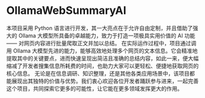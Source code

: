 # OllamaWebSummaryAI
本项目采用 Python 语言进行开发，其一大亮点在于允许自由定制，并且借助了强大的 Ollama 大模型所具备的卓越能力，致力于打造一项极具实用价值的 AI 功能 —— 对网页内容进行批量爬取正文并加以总结。 在实际运作过程中，项目通过调用 Ollama 大模型先进的能力，能够高效地处理多个网页的文本信息。它会精准地提取其中的关键要点，进而快速呈现出简洁且准确的总结内容，如此一来，便大幅缩减了开发者搜集信息所耗费的时间，也助力大家可以更轻松、便捷地获取网页的核心信息。 无论是在信息调研、知识整理，还是其他各类应用场景中，该项目都能展现出其独特的价值与优势。我们衷心欢迎各位开发者踊跃参与进来，一起完善这个项目，共同探索它更多的可能性，让它能在更多领域发挥更大的作用。

